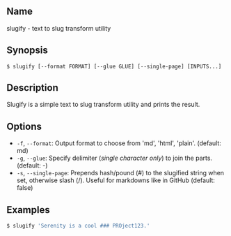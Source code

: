 ## Name

slugify - text to slug transform utility

## Synopsis

```**sh
$ slugify [--format FORMAT] [--glue GLUE] [--single-page] [INPUTS...]
```

## Description

Slugify is a simple text to slug transform utility and prints the result.

## Options

* `-f`, `--format`: Output format to choose from 'md', 'html', 'plain'. (default: md)
* `-g`, `--glue`: Specify delimiter (_single character only_) to join the parts. (default: -)
* `-s`, `--single-page`: Prepends hash/pound (#) to the slugified string when set, otherwise slash (/). Useful for markdowns like in GitHub (default: false)

## Examples

```sh
$ slugify 'Serenity is a cool ### PROject123.'
```
